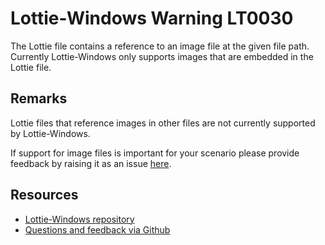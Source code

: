 ﻿[comment]: # (name:ImageFileRequired)
[comment]: # (text:Image file required at {filePath}.)

# Lottie-Windows Warning LT0030

The Lottie file contains a reference to an image file at the given file path. Currently
Lottie-Windows only supports images that are embedded in the Lottie file.

## Remarks
Lottie files that reference images in other files are not currently supported by Lottie-Windows.

If support for image files is important for your scenario please provide feedback
by raising it as an issue [here](https://github.com/windows-toolkit/Lottie-Windows/issues).

## Resources

* [Lottie-Windows repository](https://aka.ms/lottie)
* [Questions and feedback via Github](https://github.com/windows-toolkit/Lottie-Windows/issues)
